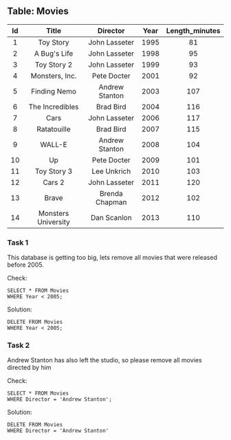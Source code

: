## Table: Movies

|Id |Title              |Director      |Year|Length_minutes|
|:-:|:-----------------:|:------------:|:--:|:------------:|
|1  |Toy Story          |John Lasseter |1995|81            |
|2  |A Bug's Life       |John Lasseter |1998|95            |
|3  |Toy Story 2        |John Lasseter |1999|93            |
|4  |Monsters, Inc.     |Pete Docter   |2001|92            |
|5  |Finding Nemo       |Andrew Stanton|2003|107           |
|6  |The Incredibles    |Brad Bird     |2004|116           |
|7  |Cars               |John Lasseter |2006|117           |
|8  |Ratatouille        |Brad Bird     |2007|115           |
|9  |WALL-E             |Andrew Stanton|2008|104           |
|10 |Up                 |Pete Docter   |2009|101           |
|11 |Toy Story 3        |Lee Unkrich   |2010|103           |
|12 |Cars 2             |John Lasseter |2011|120           |
|13 |Brave              |Brenda Chapman|2012|102           |
|14 |Monsters University|Dan Scanlon   |2013|110           |

### Task 1

This database is getting too big, lets remove all movies that were released before 2005.

Check:

```
SELECT * FROM Movies
WHERE Year < 2005;
```
Solution:

```
DELETE FROM Movies
WHERE Year < 2005;
```

### Task 2

Andrew Stanton has also left the studio, so please remove all movies directed by him

Check:

```
SELECT * FROM Movies
WHERE Director = 'Andrew Stanton';
```

Solution:

```
DELETE FROM Movies
WHERE Director = 'Andrew Stanton'
```
